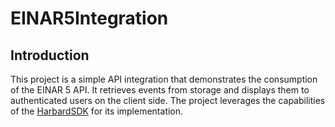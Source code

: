 # EINAR5Integration

## Introduction

This project is a simple API integration that demonstrates the consumption of the EINAR 5 API. It retrieves events from storage and displays them to authenticated users on the client side.
The project leverages the capabilities of the [HarbardSDK](https://github.com/adaptiverecognition/harbard-sdk) for its implementation.




